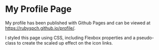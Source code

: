 # My Profile Page 

My profile has been published with Github Pages and can be viewed at https://rubyspch.github.io/profile/.

I styled this page using CSS, including Flexbox properties and a pseudo-class to create the scaled up effect on the icon links.
